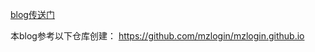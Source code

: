 [blog传送门](https://sudaozhen.github.io/)

本blog参考以下仓库创建：
https://github.com/mzlogin/mzlogin.github.io
